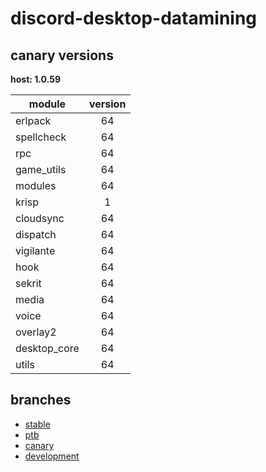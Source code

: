 # discord-desktop-datamining

## canary versions

**host: 1.0.59**

| module | version |
| ------ | :-----: |
| erlpack | 64 |
| spellcheck | 64 |
| rpc | 64 |
| game_utils | 64 |
| modules | 64 |
| krisp | 1 |
| cloudsync | 64 |
| dispatch | 64 |
| vigilante | 64 |
| hook | 64 |
| sekrit | 64 |
| media | 64 |
| voice | 64 |
| overlay2 | 64 |
| desktop_core | 64 |
| utils | 64 |

## branches

- [stable](https://github.com/OpenAsar/discord-desktop-datamining/tree/stable)
- [ptb](https://github.com/OpenAsar/discord-desktop-datamining/tree/ptb)
- [canary](https://github.com/OpenAsar/discord-desktop-datamining/tree/canary)
- [development](https://github.com/OpenAsar/discord-desktop-datamining/tree/development)